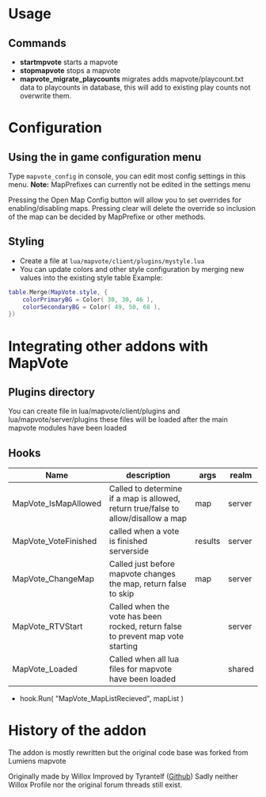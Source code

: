 # Usage
## Commands
- **startmpvote** starts a mapvote
- **stopmapvote** stops a mapvote
- **mapvote_migrate_playcounts** migrates adds mapvote/playcount.txt data to playcounts in database, this will add to existing play counts not overwrite them.

# Configuration
## Using the in game configuration menu
Type `mapvote_config` in console, you can edit most config settings in this menu. **Note:** MapPrefixes can currently not be edited in the settings menu

Pressing the Open Map Config button will allow you to set overrides for enabling/disabling maps. Pressing clear will delete the override so inclusion of the map can be decided by MapPrefixe or other methods.

## Styling
- Create a file at `lua/mapvote/client/plugins/mystyle.lua`
- You can update colors and other style configuration by merging new values into the existing style table
Example:
```lua
table.Merge(MapVote.style, {
    colorPrimaryBG = Color( 30, 30, 46 ),
    colorSecondaryBG = Color( 49, 50, 68 ),
})
```
# Integrating other addons with MapVote
## Plugins directory
You can create file in lua/mapvote/client/plugins and lua/mapvote/server/plugins these files will be loaded after the main mapvote modules have been loaded

## Hooks
| Name                    | description                                                                        | args    | realm  |
| ----------------------- | ---------------------------------------------------------------------------------- | ------- | ------ |
| MapVote_IsMapAllowed    | Called to determine if a map is allowed, return true/false to allow/disallow a map | map     | server |
| MapVote_VoteFinished    | called when a vote is finished serverside                                          | results | server |
| MapVote_ChangeMap       | Called just before mapvote changes the map, return false to skip                   | map     | server |
| MapVote_RTVStart        | Called when the vote has been rocked, return false to prevent map vote starting    |         | server |
| MapVote_Loaded          | Called when all lua files for mapvote have been loaded                             |         | shared |
- hook.Run( "MapVote_MapListRecieved", mapList )
# History of the addon
The addon is mostly rewritten but the original code base was forked from Lumiens mapvote

Originally made by Willox
Improved by Tyrantelf ([Github](https://github.com/tyrantelf/gmod-mapvote))
Sadly neither Willox Profile nor the original forum threads still exist.
